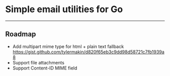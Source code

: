 # Simple email utilities for Go

---

## Roadmap

- Add multipart mime type for html + plain text fallback https://gist.github.com/tylermakin/d820f65eb3c9dd98d58721c7fb1939a8
- Support file attachments
- Support Content-ID MIME field
